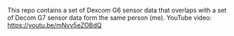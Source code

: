 This repo contains a set of Dexcom G6 sensor data that overlaps with a set of Decom G7 sensor data form the same person (me).
YouTube video:  https://youtu.be/mNvv5eZOBdQ

